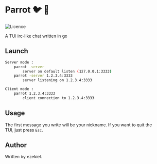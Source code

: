 # Parrot :bird: :speech_balloon:
![Licence](https://img.shields.io/badge/License-GPL-brightgreen)

A TUI irc-like chat written in go

## Launch
```Bash
Server mode :
    parrot -server
        server on default listen (127.0.0.1:3333)
    parrot -server 1.2.3.4:3333
        server listening on 1.2.3.4:3333

Client mode :
    parrot 1.2.3.4:3333
        client connection to 1.2.3.4:3333
```

## Usage
The first message you write will be your nickname. If you want to quit the TUI, just press `Esc`.

## Author
Written by ezekiel.
